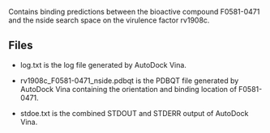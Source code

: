 Contains binding predictions between the bioactive compound F0581-0471 and the nside search space on the virulence factor rv1908c.

## Files

- log.txt is the log file generated by AutoDock Vina.

- rv1908c_F0581-0471_nside.pdbqt is the PDBQT file generated by AutoDock Vina containing the orientation and binding location of F0581-0471.

- stdoe.txt is the combined STDOUT and STDERR output of AutoDock Vina.

